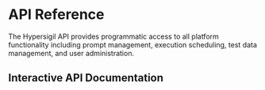 # API Reference

The Hypersigil API provides programmatic access to all platform functionality including prompt management, execution scheduling, test data management, and user administration.


## Interactive API Documentation

<swagger-ui src="openapi.json"/>